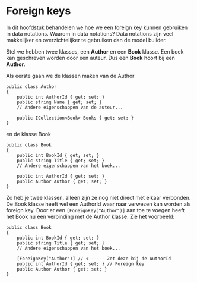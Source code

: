 # Foreign keys
In dit hoofdstuk behandelen we hoe we een foreign key kunnen gebruiken in data notations.
Waarom in data notations? Data notations zijn veel makkelijker en overzichtelijker te gebruiken dan de model 
builder. 

Stel we hebben twee klasses, een **Author** en een **Book** klasse. Een boek kan geschreven worden door een auteur. Dus een **Book** hoort bij
een **Author**.

Als eerste gaan we de klassen maken van de Author
```
public class Author
{
    public int AuthorId { get; set; }
    public string Name { get; set; }
    // Andere eigenschappen van de auteur...
    
    public ICollection<Book> Books { get; set; }
}

```
en de klasse Book
```
public class Book
{
    public int BookId { get; set; }
    public string Title { get; set; }
    // Andere eigenschappen van het boek...

    public int AuthorId { get; set; }
    public Author Author { get; set; }
}
```

Zo heb je twee klassen, alleen zijn ze nog niet direct met elkaar verbonden. De Book klasse heeft wel een AuthorId waar naar verwezen kan worden als foreign key.
Door er een ```[ForeignKey("Author")]``` aan toe te voegen heeft het Book nu een verbinding met de Author klasse.
Zie het voorbeeld:
```
public class Book
{
    public int BookId { get; set; }
    public string Title { get; set; }
    // Andere eigenschappen van het boek...

    [ForeignKey("Author")] // <------ Zet deze bij de AuthorId
    public int AuthorId { get; set; } // Foreign key
    public Author Author { get; set; }
}
```
